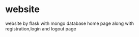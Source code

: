 # website
website by flask with mongo database
home page along with registration,login and logout page
